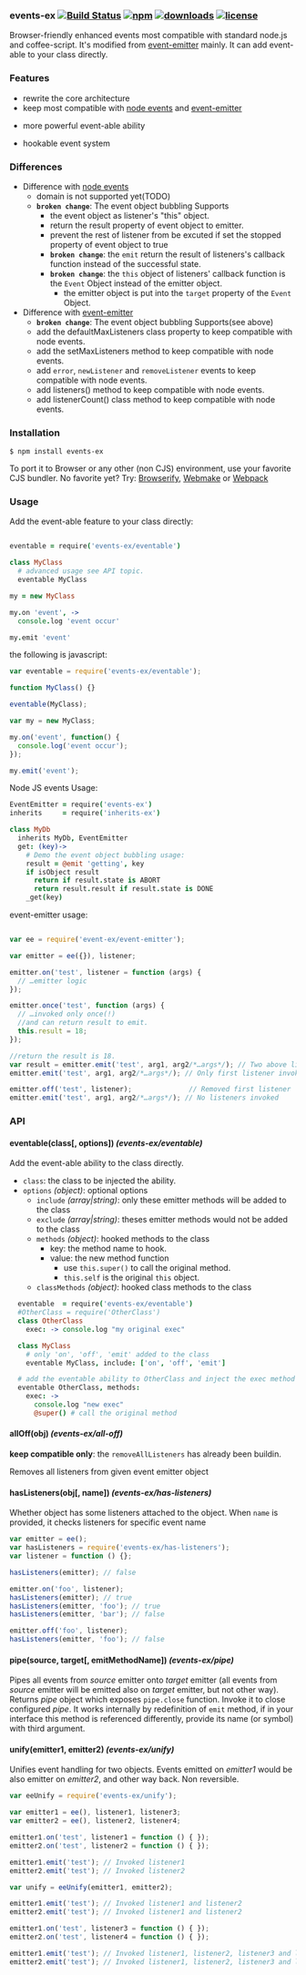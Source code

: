 ### events-ex [![Build Status](https://img.shields.io/travis/snowyu/events-ex.js/master.png)](http://travis-ci.org/snowyu/events-ex.js) [![npm](https://img.shields.io/npm/v/events-ex.svg)](https://npmjs.org/package/events-ex) [![downloads](https://img.shields.io/npm/dm/events-ex.svg)](https://npmjs.org/package/events-ex) [![license](https://img.shields.io/npm/l/events-ex.svg)](https://npmjs.org/package/events-ex)


Browser-friendly enhanced events most compatible with standard node.js and coffee-script. It's modified from [event-emitter](https://github.com/medikoo/event-emitter) mainly. It can add event-able to your class directly.


### Features

* rewrite the core architecture
* keep most compatible with [node events](nodejs.org/api/events.html) and [event-emitter](https://github.com/medikoo/event-emitter)
+ more powerful event-able ability
* hookable event system

### Differences

* Difference with [node events](nodejs.org/api/events.html)
  - domain is not supported yet(TODO)
  + **`broken change`**: The event object bubbling Supports
    + the event object as listener's "this" object.
    + return the result property of event object to emitter.
    + prevent the rest of listener from be excuted if set the stopped property of event object to true
    * **`broken change`**: the `emit` return the result of listeners's callback function instead of the successful state.
    * **`broken change`**: the `this` object of listeners' callback function is the `Event` Object instead of the emitter object.
      * the emitter object is put into the `target` property of the `Event` Object.
* Difference with [event-emitter](https://github.com/medikoo/event-emitter)
  + **`broken change`**: The event object bubbling Supports(see above)
  + add the defaultMaxListeners class property to keep compatible with node events.
  + add the setMaxListeners method to keep compatible with node events.
  + add `error`, `newListener` and `removeListener` events to keep compatible with node events.
  + add listeners() method to keep compatible with node events.
  + add listenerCount() class method to keep compatible with node events.


### Installation

	$ npm install events-ex

To port it to Browser or any other (non CJS) environment, use your favorite CJS bundler. No favorite yet? Try: [Browserify](http://browserify.org/), [Webmake](https://github.com/medikoo/modules-webmake) or [Webpack](http://webpack.github.io/)

### Usage


Add the event-able feature to your class directly:

```coffee

eventable = require('events-ex/eventable')

class MyClass
  # advanced usage see API topic.
  eventable MyClass

my = new MyClass

my.on 'event', ->
  console.log 'event occur'

my.emit 'event'

```

the following is javascript:

```js
var eventable = require('events-ex/eventable');

function MyClass() {}

eventable(MyClass);

var my = new MyClass;

my.on('event', function() {
  console.log('event occur');
});

my.emit('event');
```

Node JS events Usage:

```coffee
EventEmitter = require('events-ex')
inherits     = require('inherits-ex')

class MyDb
  inherits MyDb, EventEmitter
  get: (key)->
    # Demo the event object bubbling usage:
    result = @emit 'getting', key
    if isObject result
      return if result.state is ABORT
      return result.result if result.state is DONE
    _get(key)

```

event-emitter usage:

```javascript

var ee = require('event-ex/event-emitter');

var emitter = ee({}), listener;

emitter.on('test', listener = function (args) {
  // …emitter logic
});

emitter.once('test', function (args) {
  // …invoked only once(!)
  //and can return result to emit.
  this.result = 18;
});

//return the result is 18.
var result = emitter.emit('test', arg1, arg2/*…args*/); // Two above listeners invoked
emitter.emit('test', arg1, arg2/*…args*/); // Only first listener invoked

emitter.off('test', listener);              // Removed first listener
emitter.emit('test', arg1, arg2/*…args*/); // No listeners invoked
```
### API

#### eventable(class[, options]) _(events-ex/eventable)_

Add the event-able ability to the class directly.

* `class`: the class to be injected the ability.
* `options` *(object)*: optional options
  * `include` *(array|string)*: only these emitter methods will be added to the class
  * `exclude` *(array|string)*: theses emitter methods would not be added to the class
  * `methods` *(object)*: hooked methods to the class
    * key: the method name to hook.
    * value: the new method function
      * use `this.super()` to call the original method.
      * `this.self` is the original `this` object.
  * `classMethods` *(object)*: hooked class methods to the class

```coffee
  eventable  = require('events-ex/eventable')
  #OtherClass = require('OtherClass')
  class OtherClass
    exec: -> console.log "my original exec"

  class MyClass
    # only 'on', 'off', 'emit' added to the class
    eventable MyClass, include: ['on', 'off', 'emit']

  # add the eventable ability to OtherClass and inject the exec method of OtherClass.
  eventable OtherClass, methods:
    exec: ->
      console.log "new exec"
      @super() # call the original method
```
#### allOff(obj) _(events-ex/all-off)_

**keep compatible only**: the `removeAllListeners` has already been buildin.

Removes all listeners from given event emitter object

#### hasListeners(obj[, name]) _(events-ex/has-listeners)_

Whether object has some listeners attached to the object.
When `name` is provided, it checks listeners for specific event name

```javascript
var emitter = ee();
var hasListeners = require('events-ex/has-listeners');
var listener = function () {};

hasListeners(emitter); // false

emitter.on('foo', listener);
hasListeners(emitter); // true
hasListeners(emitter, 'foo'); // true
hasListeners(emitter, 'bar'); // false

emitter.off('foo', listener);
hasListeners(emitter, 'foo'); // false
```

#### pipe(source, target[, emitMethodName]) _(events-ex/pipe)_

Pipes all events from _source_ emitter onto _target_ emitter (all events from _source_ emitter will be emitted also on _target_ emitter, but not other way).
Returns _pipe_ object which exposes `pipe.close` function. Invoke it to close configured _pipe_.
It works internally by redefinition of `emit` method, if in your interface this method is referenced differently, provide its name (or symbol) with third argument.

#### unify(emitter1, emitter2) _(events-ex/unify)_

Unifies event handling for two objects. Events emitted on _emitter1_ would be also emitter on _emitter2_, and other way back.
Non reversible.

```javascript
var eeUnify = require('events-ex/unify');

var emitter1 = ee(), listener1, listener3;
var emitter2 = ee(), listener2, listener4;

emitter1.on('test', listener1 = function () { });
emitter2.on('test', listener2 = function () { });

emitter1.emit('test'); // Invoked listener1
emitter2.emit('test'); // Invoked listener2

var unify = eeUnify(emitter1, emitter2);

emitter1.emit('test'); // Invoked listener1 and listener2
emitter2.emit('test'); // Invoked listener1 and listener2

emitter1.on('test', listener3 = function () { });
emitter2.on('test', listener4 = function () { });

emitter1.emit('test'); // Invoked listener1, listener2, listener3 and listener4
emitter2.emit('test'); // Invoked listener1, listener2, listener3 and listener4
```


